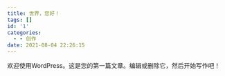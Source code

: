 ```yaml
---
title: 世界，您好！
tags: []
id: '1'
categories:
  - - 创作
date: 2021-08-04 22:26:15
---
```


欢迎使用WordPress。这是您的第一篇文章。编辑或删除它，然后开始写作吧！